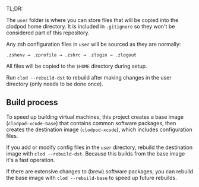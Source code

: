 

TL;DR:

The `user` folder is where you can store files that will be copied into the clodpod home directory. It is included in `.gitignore` so they won't be considered part of this repository.

Any zsh configuration files in `user` will be sourced as they are normally:

    .zshenv → .zprofile → .zshrc → .zlogin → .zlogout

All files will be copied to the `$HOME` directory during setup.

Run `clod --rebuild-dst` to rebuild after making changes in the user directory (only needs to be done once).


## Build process

To speed up building virtual machines, this project creates a base image (`clodpod-xcode-base`) that contains common software packages, then creates the destination image (`clodpod-xcode`), which includes configuration files.

If you add or modify config files in the `user` directory, rebuild the destination image with `clod --rebuild-dst`. Because this builds from the base image it's a fast operation.

If there are extensive changes to (brew) software packages, you can rebuild the base image with `clod --rebuild-base` to speed up future rebuilds.
